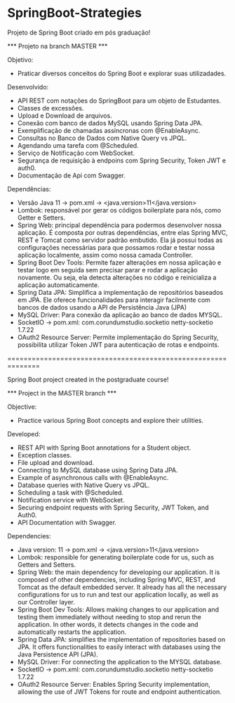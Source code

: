 # SpringBoot-Strategies
Projeto de Spring Boot criado em pós graduação!

*** Projeto na branch MASTER ***
 
Objetivo:
- Praticar diversos conceitos do Spring Boot e explorar suas utilizadades.

Desenvolvido:
- API REST com notações do SpringBoot para um objeto de Estudantes.
- Classes de excessões.
- Upload e Download de arquivos.
- Conexão com banco de dados MySQL usando Spring Data JPA.
- Exemplificação de chamadas assíncronas com @EnableAsync.
- Consultas no Banco de Dados com Native Query vs JPQL.
- Agendando uma tarefa com @Scheduled.
- Serviço de Notificação com WebSocket.
- Segurança de requisição à endpoins com Spring Security, Token JWT e auth0.
- Documentação de Api com Swagger.

Dependências:
- Versão Java 11 -> pom.xml ->	<java.version>11</java.version>
- Lombok: responsável por gerar os códigos boilerplate para nós, como Getter e Setters.
- Spring Web: principal dependência para podermos desenvolver nossa aplicação. É composta por outras dependências, entre elas Spring MVC, REST e Tomcat como servidor padrão embutido. Ela já possui todas as configurações necessárias para que possamos rodar e testar nossa aplicação localmente, assim como nossa camada Controller.
- Spring Boot Dev Tools: Permite fazer alterações em nossa aplicação e testar logo em seguida sem precisar parar e rodar a aplicação novamente. Ou seja, ela detecta alterações no código e reinicializa a aplicação automaticamente.
- Spring Data JPA: Simplifica a implementação de repositórios baseados em JPA. Ele oferece funcionalidades para interagir facilmente com bancos de dados usando a API de Persistência Java (JPA)
- MySQL Driver: Para conexão da aplicação ao banco de dados MYSQL.
- SocketIO -> pom.xml:
         <groupId>com.corundumstudio.socketio</groupId>
        	<artifactId>netty-socketio</artifactId>
        	<version>1.7.22</version>
- OAuth2 Resource Server: Permite implementação do Spring Security, possibilita utilizar Token JWT para autenticação de rotas e endpoints.

==============================================================

Spring Boot project created in the postgraduate course!

*** Project in the MASTER branch ***

Objective:
- Practice various Spring Boot concepts and explore their utilities.

Developed:
- REST API with Spring Boot annotations for a Student object.
- Exception classes.
- File upload and download.
- Connecting to MySQL database using Spring Data JPA.
- Example of asynchronous calls with @EnableAsync.
- Database queries with Native Query vs JPQL.
- Scheduling a task with @Scheduled.
- Notification service with WebSocket.
- Securing endpoint requests with Spring Security, JWT Token, and Auth0.
- API Documentation with Swagger.

Dependencies:
- Java version: 11 ->	pom.xml ->	<java.version>11</java.version>
- Lombok: responsible for generating boilerplate code for us, such as Getters and Setters.
- Spring Web: the main dependency for developing our application. It is composed of other dependencies, including Spring MVC, REST, and Tomcat as the default embedded server. It already has all the necessary configurations for us to run and test our application locally, as well as our Controller layer.
- Spring Boot Dev Tools: Allows making changes to our application and testing them immediately without needing to stop and rerun the application. In other words, it detects changes in the code and automatically restarts the application.
- Spring Data JPA: simplifies the implementation of repositories based on JPA. It offers functionalities to easily interact with databases using the Java Persistence API (JPA).
- MySQL Driver: For connecting the application to the MYSQL database.
- SocketIO -> pom.xml:
       <groupId>com.corundumstudio.socketio</groupId>
       <artifactId>netty-socketio</artifactId>
       <version>1.7.22</version>
- OAuth2 Resource Server: Enables Spring Security implementation, allowing the use of JWT Tokens for route and endpoint authentication.
